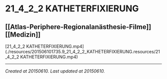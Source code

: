# 21_4_2_2 KATHETERFIXIERUNG
 [[Atlas-Periphere-Regionalanästhesie-Filme]] [[Medizin]] 
---



[21\_4\_2\_2 KATHETERFIXIERUNG.mp4](./resources/201506101735.9_21_4_2_2_KATHETERFIXIERUNG.resources/21_4_2_2 KATHETERFIXIERUNG.mp4)

---

_Created at 20150610._
_Last updated at 20150610._



